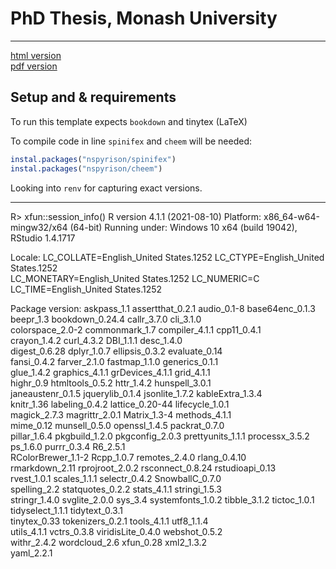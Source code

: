 # PhD Thesis, Monash University
---------

[html version](nspyrison.github.io/thesis_ns/)\
[pdf version](github.com/nspyrison/thesis_ns/blob/master/docs/thesis_ns.pdf)

<!--
## Milestone deliverables:

Confirmation report: https://github.com/nspyrison/thesis_monash_phd/blob/master/_book/_confirmation_report_ns.pdf \
Confirmation presentation: https://github.com/nspyrison/confirmation_talk \
Mid canidature report: https://github.com/nspyrison/mid_candidature/blob/master/_mid_candidature_document.pdf \
Mid canidature presentation: https://github.com/nspyrison/mid_candidature/tree/master/_slides
--->

## Setup and & requirements

To run this template expects `bookdown` and tinytex (LaTeX)

To compile code in line `spinifex` and `cheem` will be needed:

```r
instal.packages("nspyrison/spinifex")
instal.packages("nspyrison/cheem")
```

Looking into `renv` for capturing exact versions.

------

R> xfun::session_info()
R version 4.1.1 (2021-08-10)
Platform: x86_64-w64-mingw32/x64 (64-bit)
Running under: Windows 10 x64 (build 19042), RStudio 1.4.1717

Locale:
  LC_COLLATE=English_United States.1252  LC_CTYPE=English_United States.1252   
  LC_MONETARY=English_United States.1252 LC_NUMERIC=C                          
  LC_TIME=English_United States.1252    

Package version:
  askpass_1.1        assertthat_0.2.1   audio_0.1-8        base64enc_0.1.3   
  beepr_1.3          bookdown_0.24.4    callr_3.7.0        cli_3.1.0         
  colorspace_2.0-2   commonmark_1.7     compiler_4.1.1     cpp11_0.4.1       
  crayon_1.4.2       curl_4.3.2         DBI_1.1.1          desc_1.4.0        
  digest_0.6.28      dplyr_1.0.7        ellipsis_0.3.2     evaluate_0.14     
  fansi_0.4.2        farver_2.1.0       fastmap_1.1.0      generics_0.1.1    
  glue_1.4.2         graphics_4.1.1     grDevices_4.1.1    grid_4.1.1        
  highr_0.9          htmltools_0.5.2    httr_1.4.2         hunspell_3.0.1    
  janeaustenr_0.1.5  jquerylib_0.1.4    jsonlite_1.7.2     kableExtra_1.3.4  
  knitr_1.36         labeling_0.4.2     lattice_0.20-44    lifecycle_1.0.1   
  magick_2.7.3       magrittr_2.0.1     Matrix_1.3-4       methods_4.1.1     
  mime_0.12          munsell_0.5.0      openssl_1.4.5      packrat_0.7.0     
  pillar_1.6.4       pkgbuild_1.2.0     pkgconfig_2.0.3    prettyunits_1.1.1 
  processx_3.5.2     ps_1.6.0           purrr_0.3.4        R6_2.5.1          
  RColorBrewer_1.1-2 Rcpp_1.0.7         remotes_2.4.0      rlang_0.4.10      
  rmarkdown_2.11     rprojroot_2.0.2    rsconnect_0.8.24   rstudioapi_0.13   
  rvest_1.0.1        scales_1.1.1       selectr_0.4.2      SnowballC_0.7.0   
  spelling_2.2       statquotes_0.2.2   stats_4.1.1        stringi_1.5.3     
  stringr_1.4.0      svglite_2.0.0      sys_3.4            systemfonts_1.0.2 
  tibble_3.1.2       tictoc_1.0.1       tidyselect_1.1.1   tidytext_0.3.1    
  tinytex_0.33       tokenizers_0.2.1   tools_4.1.1        utf8_1.1.4        
  utils_4.1.1        vctrs_0.3.8        viridisLite_0.4.0  webshot_0.5.2     
  withr_2.4.2        wordcloud_2.6      xfun_0.28          xml2_1.3.2        
  yaml_2.2.1 
